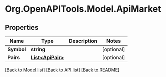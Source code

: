 # Org.OpenAPITools.Model.ApiMarket
## Properties

Name | Type | Description | Notes
------------ | ------------- | ------------- | -------------
**Symbol** | **string** |  | [optional] 
**Pairs** | [**List&lt;ApiPair&gt;**](ApiPair.md) |  | [optional] 

[[Back to Model list]](../README.md#documentation-for-models) [[Back to API list]](../README.md#documentation-for-api-endpoints) [[Back to README]](../README.md)

